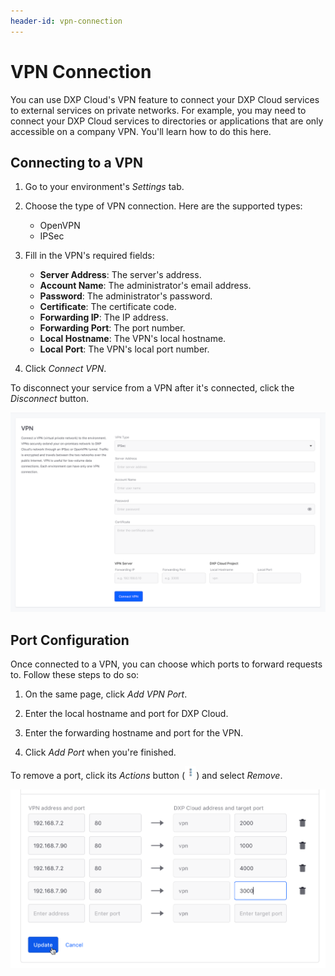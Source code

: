 ```yaml
---
header-id: vpn-connection
---
```


# VPN Connection

You can use DXP Cloud's VPN feature to connect your DXP Cloud services to 
external services on private networks. For example, you may need to connect your 
DXP Cloud services to directories or applications that are only accessible on a 
company VPN. You'll learn how to do this here. 

## Connecting to a VPN

1. Go to your environment's *Settings* tab. 
1. Choose the type of VPN connection. Here are the supported types: 
    - OpenVPN
    - IPSec
1. Fill in the VPN's required fields: 
    - **Server Address**: The server's address.
    - **Account Name**: The administrator's email address.
    - **Password**: The administrator's password.
    - **Certificate**: The certificate code.
    - **Forwarding IP**: The IP address.
    - **Forwarding Port**: The port number.
    - **Local Hostname**: The VPN's local hostname.
    - **Local Port**: The VPN's local port number.

1. Click *Connect VPN*. 

To disconnect your service from a VPN after it's connected, click the 
*Disconnect* button. 

![Figure 1: You can connect to a VPN from the Settings tab.](./vpn-connection/images/vpn-connection.png)

## Port Configuration

Once connected to a VPN, you can choose which ports to forward requests to. 
Follow these steps to do so: 

1. On the same page, click *Add VPN Port*. 

2. Enter the local hostname and port for DXP Cloud. 

3. Enter the forwarding hostname and port for the VPN. 

4. Click *Add Port* when you're finished. 

To remove a port, click its *Actions* button 
(![Actions](./vpn-connection/images/icon-actions.png)) 
and select *Remove*. 

![Figure 2: You can also configure port forwarding.](./vpn-connection/images/vpn-ports.png)
